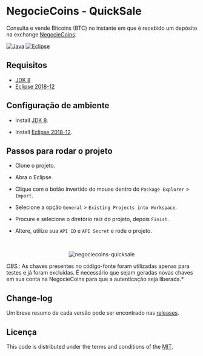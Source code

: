 # NegocieCoins - QuickSale

Consulta e vende Bitcoins (BTC) no instante em que é recebido um depósito na exchange [NegocieCoins](https://www.negociecoins.com.br/).

[![Java][java-badge]][java-url]
[![Eclipse][eclipse-badge]][eclipse-url]


## Requisitos

- [JDK 8](https://www.oracle.com/technetwork/pt/java/javase/downloads/jdk8-downloads-2133151.html)
- [Eclipse 2018-12](https://www.eclipse.org/downloads/)


## Configuração de ambiente

- Install [JDK 8](https://www.oracle.com/technetwork/pt/java/javase/downloads/jdk8-downloads-2133151.html).

- Install [Eclipse 2018-12](https://www.eclipse.org/downloads/).


## Passos para rodar o projeto

- Clone o projeto.

- Abra o Eclipse.

- Clique com o botão invertido do mouse dentro do `Package Explorer` > `Import`.

- Selecione a opção `General` > `Existing Projects into Workspace`.

- Procure e selecione o diretório raiz do projeto, depois `Finish`.

- Altere, utilize sua `API ID` e `API Secret` e rode o projeto.

<br/>
<p align="center">
  <img src="https://firebasestorage.googleapis.com/v0/b/furtado-a45bf.appspot.com/o/GitHub%2Fnegociecoins-quicksale%2Fmain.jpg?alt=media&token=41508654-8171-483b-8647-32c4b77af872" alt="negociecoins-quicksale" title="negociecoins-quicksale">
</p>

*OBS.:* As chaves presentes no código-fonte foram utilizadas apenas para testes e já foram excluídas. É necessário que sejam geradas novas chaves em sua conta na NegocieCoins para que a autenticação seja liberada.*


## Change-log

Um breve resumo de cada versão pode ser encontrado nas [releases](https://github.com/Bruno-Furtado/negociecoins-quicksale/releases).


## Licença

This code is distributed under the terms and conditions of the [MIT](https://github.com/Bruno-Furtado/negociecoins-quicksale/blob/master/LICENSE).


[java-badge]: https://img.shields.io/badge/Java-8-red.svg?style=flat
[java-url]: https://www.oracle.com/technetwork/pt/java/javase/downloads/jdk8-downloads-2133151.html
[eclipse-badge]: https://img.shields.io/badge/Eclipse-2018_12-purple.svg?style=flat
[eclipse-url]: https://www.eclipse.org/downloads/
